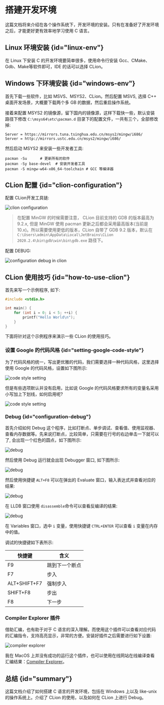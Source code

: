# 搭建开发环境

这篇文档将来介绍在各个操作系统下，开发环境的安装。只有在准备好了开发环境之后，才能更好更有效率地学习使用 C 语言。

## Linux 环境安装 {id="linux-env"}

在 Linux 下安装 C 的开发环境要简单很多，使用命令行安装 Gcc、CMake、Gdb、Make等软件即可，IDE 的话可以选择 CLion。

## Windows 下环境安装 {id="windows-env"}

首先下载一些软件，比如 MSVS、MSYS2、CLion。然后配置 MSVS, 选择 C++ 桌面开发场景，大概要下载两个多 GB 的数据，然后重启操作系统。

接着来配置 MSYS2 的镜像源，留下国内的镜像源，这样下载快一些，默认安装路径下修改 `C:\msys64\etc\pacman.d` 目录下的配置文件，一共有三个，全部修改掉:

```
Server = https://mirrors.tuna.tsinghua.edu.cn/msys2/mingw/i686/
Server = http://mirrors.ustc.edu.cn/msys2/mingw/i686/
```

然后启动 MSYS2 来安装一些开发者工具:

```shell
pacman -Su		# 更新所有的软件
pacman -Sy base-devel  # 安装开发者工具
pacman -S mingw-w64-x86_64-toolchain # GCC 等编译器
```

## CLion 配置 {id="clion-configuration"}

配置 CLion开发工具链:

<img src="http://file-linker.oss-cn-hangzhou.aliyuncs.com/UgvQvFtS2s8TryWKVt9U.png" alt="clion configuration"/>

> 在配置 MinGW 的时候需要注意， CLion 目前支持的 GDB 的版本最高为 9.2.x, 但是 MinGW 使用 pacman 更新之后都会采用最高版本(当前是10.x)。所以需要使用更低的版本，CLion 自带了 GDB 9.2 版本，默认在 `C:\Users\admin\AppData\Local\JetBrains\CLion 2020.2.4\bin\gdb\win\bin\gdb.exe` 路径下。


配置 DEBUG:

<img src="http://file-linker.oss-cn-hangzhou.aliyuncs.com/eVv6BUx3pKU2MYWEd8gB.png" alt="configuration debug in clion"/>

## CLion 使用技巧 {id="how-to-use-clion"}

首先来写一个示例程序, 如下:
```c
#include <stdio.h>

int main() {
	for (int i = 0; i < 5; ++i) {
		printf("Hello World\n");
 	}
}
```
下面将针对这个示例程序来演示一些 CLion 的使用技巧。

### 设置 Google 的代码风格 {id="setting-google-code-style"}

为了代码风格的统一，写出更优雅的代码，我们需要选择一种代码风格，这里选择使用 Google 的代码风格，设置如下图所示:

<img src="http://file-linker.oss-cn-hangzhou.aliyuncs.com/xWghvfHvqs5MhOj1OHRJ.png" alt="code style setting"/>

但是有些选项默认并没有启用，比如说 Google 的代码风格要求所有的变量名采用小写加上下划线，如何启用呢?

<img src="http://file-linker.oss-cn-hangzhou.aliyuncs.com/1yXOIbbrerjaQbKcyRtB.png" alt="code style setting"/>

### Debug {id="configuration-debug"}

首先介绍如何 Debug 这个程序，比如打断点、单步调试、查看值、使用监视器、查看内存数据等。先来说打断点，比较简单，只需要在行号的右边单击一下就可以了, 会出现一个红色的圆点，如下图所示:

<img src="http://file-linker.oss-cn-hangzhou.aliyuncs.com/NhUraGLaXfr0hWNlCM9T.png" alt="debug"/>

然后使用 Debug 运行就会出现 Debugger 窗口, 如下图所示:

<img src="http://file-linker.oss-cn-hangzhou.aliyuncs.com/EBaGN0npRbpuTjECFePV.png" alt="debug"/>

然后使用快捷键 `ALT+F8` 可以在弹出的 Evaluate 窗口，输入表达式并查看对应的结果:

<img src="http://file-linker.oss-cn-hangzhou.aliyuncs.com/OzMvQiNIUY39Xa2OBLrv.png" alt="debug"/>

在 LLDB 窗口使用 `disassemble`命令可以查看反编译的结果:

<img src="http://file-linker.oss-cn-hangzhou.aliyuncs.com/8JAFEKVrL5Z2Rvm1mEIa.png" alt="debug"/>

在 Variables 窗口，选中 `i` 变量，使用快捷键 `CTRL+ENTER` 可以查看 `i` 变量在内存中的值。

调试的快捷键如下表所示:

| 快捷键          | 含义      |
|--------------|---------|
| F9           | 跳到下一个断点 |
| F7           | 步入      |
| ALT+SHIFT+F7 | 强制步入    |
| SHIFT+F8     | 步出      |
| F8           | 下一步     |


### Compiler Explorer 插件

借助汇编，也有助于对于 C 语言的深入理解。而使用这个插件可以查看对应代码的汇编指令，支持高亮显示，非常的方便。安装好插件之后需要进行如下设置:

<img src="http://file-linker.oss-cn-hangzhou.aliyuncs.com/SQXgeTawnmGQOsberZZy.png" alt="compiler explorer"/>

我在 MacOS 上并没有成功的运行这个插件，也可以使用在线网站在线编译查看汇编结果：[Compiler Explorer](https://godbolt.org/)。

## 总结 {id="summary"}

这篇文档介绍了如何搭建 C 语言的开发环境，包括在 Windows 上以及 like-unix 的操作系统上。介绍了 CLion 的使用，以及如何在 CLion 上进行 Debug。